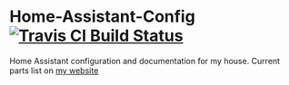 # Home-Assistant-Config [![Travis CI Build Status](https://travis-ci.org/ackbarr/Home-Assistant-Config.svg?branch=master)](https://travis-ci.org/ackbarr/Home-Assistant-Config)
Home Assistant configuration and documentation for my house. Current parts list on [my website](https://ackbarr.thewahoffs.com/my-home/)
